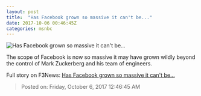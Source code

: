 ```yaml
---
layout: post
title:  "Has Facebook grown so massive it can't be..."
date: 2017-10-06 00:46:45Z
categories: msnbc
---
```


![Has Facebook grown so massive it can't be...](http://media1.s-nbcnews.com/j/MSNBC/Components/Video/201710/2017-10-06T00-48-17-633Z--1280x720.video_1067x600.jpg)

The scope of Facebook is now so massive it may have grown wildly beyond the control of Mark Zuckerberg and his team of engineers.


Full story on F3News: [Has Facebook grown so massive it can't be...](http://www.f3nws.com/n/CFGpYE)

> Posted on: Friday, October 6, 2017 12:46:45 AM
